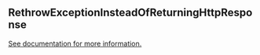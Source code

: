 ﻿## RethrowExceptionInsteadOfReturningHttpResponse

[See documentation for more information.](https://github.com/Melchy/Ridge/wiki/3.-Rethrow-exceptions-instead-of-http-response)